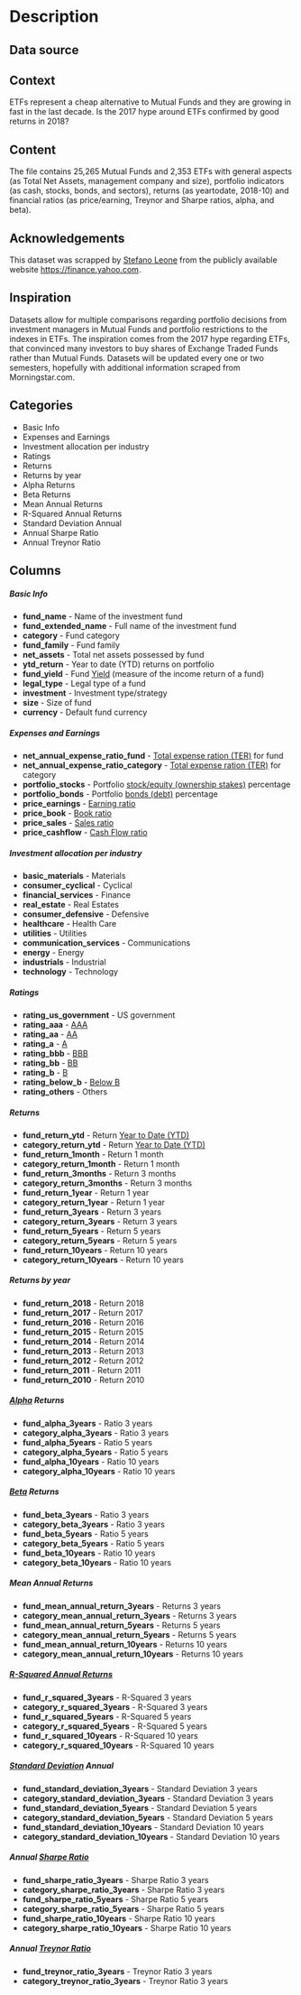 # Description
## Data source


## Context
ETFs represent a cheap alternative to Mutual Funds and they are growing in fast in the last decade.
Is the 2017 hype around ETFs confirmed by good returns in 2018?

## Content
The file contains 25,265 Mutual Funds and 2,353 ETFs with general aspects (as Total Net Assets, management company and size), portfolio indicators (as cash, stocks, bonds, and sectors), returns (as yeartodate, 2018-10) and financial ratios (as price/earning, Treynor and Sharpe ratios, alpha, and beta).

## Acknowledgements
This dataset was scrapped by [Stefano Leone](https://www.kaggle.com/kerneler/starter-mutual-funds-and-etfs-50b33855-2) from the publicly available website https://finance.yahoo.com.

## Inspiration
Datasets allow for multiple comparisons regarding portfolio decisions from investment managers in Mutual Funds and portfolio restrictions to the indexes in ETFs.
The inspiration comes from the 2017 hype regarding ETFs, that convinced many investors to buy shares of Exchange Traded Funds rather than Mutual Funds.
Datasets will be updated every one or two semesters, hopefully with additional information scraped from Morningstar.com.

## Categories
- Basic Info
- Expenses and Earnings
- Investment allocation per industry
- Ratings
- Returns
- Returns by year
- Alpha Returns
- Beta Returns
- Mean Annual Returns
- R-Squared Annual Returns
- Standard Deviation Annual
- Annual Sharpe Ratio
- Annual Treynor Ratio

## Columns
##### Basic Info
- **fund_name** - Name of the investment fund
- **fund_extended_name** - Full name of the investment fund
- **category** - Fund category
- **fund_family** - Fund family
- **net_assets** - Total net assets possessed by fund
- **ytd_return** - Year to date (YTD) returns on portfolio
- **fund_yield** - Fund [Yield](https://www.investopedia.com/terms/m/mutual-fund-yield.asp) (measure of the income return of a fund)
- **legal_type** - Legal type of a fund
- **investment** - Investment type/strategy 
- **size** - Size of fund
- **currency** - Default fund currency

##### Expenses and Earnings
- **net_annual_expense_ratio_fund** - [Total expense ration (TER)](https://www.investopedia.com/terms/t/ter.asp) for fund
- **net_annual_expense_ratio_category** - [Total expense ration (TER)](https://www.investopedia.com/terms/t/ter.asp) for category
- **portfolio_stocks** - Portfolio [stock/equity (ownership stakes)](https://www.thebalance.com/the-difference-between-stocks-and-bonds-417069) percentage
- **portfolio_bonds** - Portfolio [bonds (debt)](https://www.thebalance.com/the-difference-between-stocks-and-bonds-417069) percentage
- **price_earnings** - [Earning ratio](https://www.investopedia.com/terms/e/eps.asp)
- **price_book** - [Book ratio](https://www.investopedia.com/terms/p/price-to-bookratio.asp)
- **price_sales** - [Sales ratio](https://www.investopedia.com/terms/p/price-to-salesratio.asp)
- **price_cashflow** - [Cash Flow ratio](https://www.investopedia.com/terms/o/ocfratio.asp)

##### Investment allocation per industry
- **basic_materials** - Materials
- **consumer_cyclical** - Cyclical 
- **financial_services** - Finance 
- **real_estate** - Real Estates
- **consumer_defensive** - Defensive 
- **healthcare** - Health Care
- **utilities** - Utilities
- **communication_services** - Communications
- **energy** - Energy
- **industrials** - Industrial
- **technology** - Technology

##### Ratings
- **rating_us_government** - US government
- **rating_aaa** - [AAA](https://www.investopedia.com/terms/i/investmentgrade.asp)
- **rating_aa** - [AA](https://www.investopedia.com/terms/i/investmentgrade.asp)
- **rating_a** - [A](https://www.investopedia.com/terms/i/investmentgrade.asp)
- **rating_bbb** - [BBB](https://www.investopedia.com/terms/i/investmentgrade.asp)
- **rating_bb** - [BB](https://www.investopedia.com/terms/i/investmentgrade.asp)
- **rating_b** - [B](https://www.investopedia.com/terms/i/investmentgrade.asp)
- **rating_below_b** - [Below B](https://www.investopedia.com/terms/i/investmentgrade.asp)
- **rating_others** - Others

##### Returns
- **fund_return_ytd** - Return [Year to Date (YTD)](https://www.investopedia.com/ask/answers/060115/how-do-i-calculate-my-yeartodate-ytd-return-my-portfolio.asp)
- **category_return_ytd** - Return [Year to Date (YTD)](https://www.investopedia.com/ask/answers/060115/how-do-i-calculate-my-yeartodate-ytd-return-my-portfolio.asp)
- **fund_return_1month** - Return 1 month
- **category_return_1month** - Return 1 month
- **fund_return_3months** - Return 3 months
- **category_return_3months** - Return 3 months
- **fund_return_1year** - Return 1 year
- **category_return_1year** - Return 1 year
- **fund_return_3years** - Return 3 years
- **category_return_3years** - Return 3 years
- **fund_return_5years** - Return 5 years
- **category_return_5years** - Return 5 years
- **fund_return_10years** - Return 10 years
- **category_return_10years** - Return 10 years

##### Returns by year
- **fund_return_2018** - Return 2018
- **fund_return_2017** - Return 2017
- **fund_return_2016** - Return 2016
- **fund_return_2015** - Return 2015
- **fund_return_2014** - Return 2014
- **fund_return_2013** - Return 2013
- **fund_return_2012** - Return 2012
- **fund_return_2011** - Return 2011
- **fund_return_2010** - Return 2010

##### [Alpha](https://www.investopedia.com/terms/a/alpha.asp) Returns
- **fund_alpha_3years** - Ratio 3 years
- **category_alpha_3years** - Ratio 3 years
- **fund_alpha_5years** - Ratio 5 years
- **category_alpha_5years** - Ratio 5 years
- **fund_alpha_10years** - Ratio 10 years
- **category_alpha_10years** - Ratio 10 years

##### [Beta](https://www.investopedia.com/ask/answers/102714/whats-difference-between-alpha-and-beta.asp) Returns
- **fund_beta_3years** - Ratio 3 years
- **category_beta_3years** - Ratio 3 years
- **fund_beta_5years** - Ratio 5 years
- **category_beta_5years** - Ratio 5 years
- **fund_beta_10years** - Ratio 10 years
- **category_beta_10years** - Ratio 10 years

##### Mean Annual Returns
- **fund_mean_annual_return_3years** - Returns 3 years
- **category_mean_annual_return_3years** - Returns 3 years
- **fund_mean_annual_return_5years** - Returns 5 years
- **category_mean_annual_return_5years** - Returns 5 years
- **fund_mean_annual_return_10years** - Returns 10 years
- **category_mean_annual_return_10years** - Returns 10 years

##### [R-Squared Annual Returns](https://www.investopedia.com/terms/r/r-squared.asp)
- **fund_r_squared_3years** - R-Squared 3 years
- **category_r_squared_3years** - R-Squared 3 years
- **fund_r_squared_5years** - R-Squared 5 years
- **category_r_squared_5years** - R-Squared 5 years
- **fund_r_squared_10years** - R-Squared 10 years
- **category_r_squared_10years** - R-Squared 10 years

##### [Standard Deviation](https://www.investopedia.com/terms/s/standarddeviation.asp) Annual
- **fund_standard_deviation_3years** - Standard Deviation 3 years
- **category_standard_deviation_3years** - Standard Deviation 3 years
- **fund_standard_deviation_5years** - Standard Deviation 5 years
- **category_standard_deviation_5years** - Standard Deviation 5 years
- **fund_standard_deviation_10years** - Standard Deviation 10 years
- **category_standard_deviation_10years** - Standard Deviation 10 years

##### Annual [Sharpe Ratio](https://www.investopedia.com/terms/s/sharperatio.asp)
- **fund_sharpe_ratio_3years** - Sharpe Ratio 3 years
- **category_sharpe_ratio_3years** - Sharpe Ratio 3 years
- **fund_sharpe_ratio_5years** - Sharpe Ratio 5 years
- **category_sharpe_ratio_5years** - Sharpe Ratio 5 years
- **fund_sharpe_ratio_10years** - Sharpe Ratio 10 years
- **category_sharpe_ratio_10years** - Sharpe Ratio 10 years

##### Annual [Treynor Ratio](https://www.investopedia.com/terms/t/treynorratio.asp)
- **fund_treynor_ratio_3years** - Treynor Ratio 3 years
- **category_treynor_ratio_3years** - Treynor Ratio 3 years